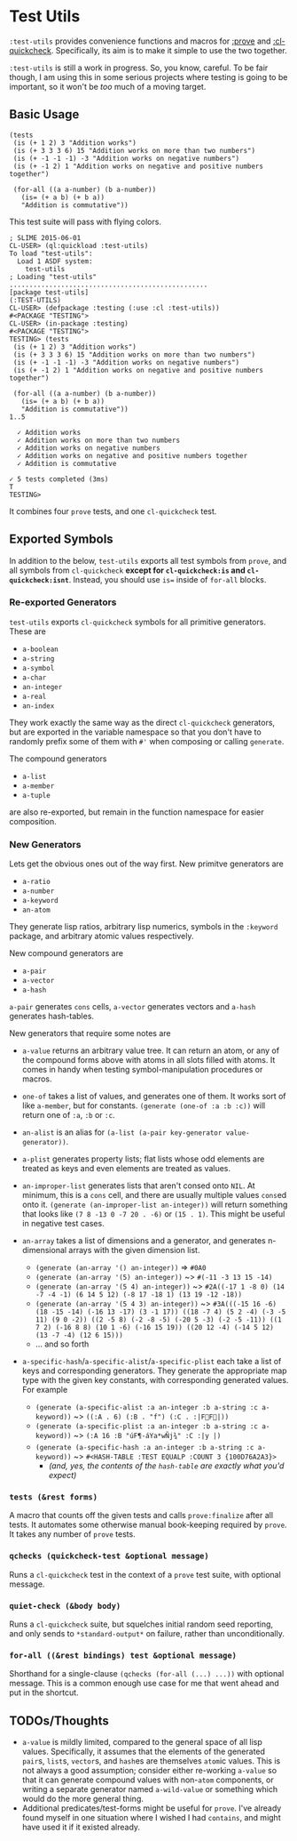 # Test Utils

`:test-utils` provides convenience functions and macros for [:prove](https://github.com/fukamachi/prove) and [:cl-quickcheck](https://github.com/mcandre/cl-quickcheck). Specifically, its aim is to make it simple to use the two together.

`:test-utils` is still a work in progress. So, you know, careful. To be fair though, I am using this in some serious projects where testing is going to be important, so it won't be *too* much of a moving target.

## Basic Usage

```common-lisp
(tests
 (is (+ 1 2) 3 "Addition works")
 (is (+ 3 3 3 6) 15 "Addition works on more than two numbers")
 (is (+ -1 -1 -1) -3 "Addition works on negative numbers")
 (is (+ -1 2) 1 "Addition works on negative and positive numbers together")

 (for-all ((a a-number) (b a-number))
   (is= (+ a b) (+ b a))
   "Addition is commutative"))
```

This test suite will pass with flying colors.

```
; SLIME 2015-06-01
CL-USER> (ql:quickload :test-utils)
To load "test-utils":
  Load 1 ASDF system:
    test-utils
; Loading "test-utils"
..................................................
[package test-utils]
(:TEST-UTILS)
CL-USER> (defpackage :testing (:use :cl :test-utils))
#<PACKAGE "TESTING">
CL-USER> (in-package :testing)
#<PACKAGE "TESTING">
TESTING> (tests
 (is (+ 1 2) 3 "Addition works")
 (is (+ 3 3 3 6) 15 "Addition works on more than two numbers")
 (is (+ -1 -1 -1) -3 "Addition works on negative numbers")
 (is (+ -1 2) 1 "Addition works on negative and positive numbers together")

 (for-all ((a a-number) (b a-number))
   (is= (+ a b) (+ b a))
   "Addition is commutative"))
1..5

  ✓ Addition works
  ✓ Addition works on more than two numbers
  ✓ Addition works on negative numbers
  ✓ Addition works on negative and positive numbers together
  ✓ Addition is commutative

✓ 5 tests completed (3ms)
T
TESTING>
```

It combines four `prove` tests, and one `cl-quickcheck` test.

## Exported Symbols

In addition to the below, `test-utils` exports all test symbols from `prove`, and all symbols from `cl-quickcheck` **except for `cl-quickcheck:is` and `cl-quickcheck:isnt`**. Instead, you should use `is=` inside of `for-all` blocks.

### Re-exported Generators

`test-utils` exports `cl-quickcheck` symbols for all primitive generators. These are

- `a-boolean`
- `a-string`
- `a-symbol`
- `a-char`
- `an-integer`
- `a-real`
- `an-index`

They work exactly the same way as the direct `cl-quickcheck` generators, but are exported in the variable namespace so that you don't have to randomly prefix some of them with `#'` when composing or calling `generate`.

The compound generators

- `a-list`
- `a-member`
- `a-tuple`

are also re-exported, but remain in the function namespace for easier composition.

### New Generators

Lets get the obvious ones out of the way first. New primitve generators are

- `a-ratio`
- `a-number`
- `a-keyword`
- `an-atom`

They generate lisp ratios, arbitrary lisp numerics, symbols in the `:keyword` package, and arbitrary atomic values respectively.

New compound generators are

- `a-pair`
- `a-vector`
- `a-hash`

`a-pair` generates `cons` cells, `a-vector` generates vectors and `a-hash` generates hash-tables.

New generators that require some notes are

- `a-value` returns an arbitrary value tree. It can return an atom, or any of the compound forms above with atoms in all slots filled with atoms. It comes in handy when testing symbol-manipulation procedures or macros.
- `one-of` takes a list of values, and generates one of them. It works sort of like `a-member`, but for constants. `(generate (one-of :a :b :c))` will return one of `:a`, `:b` or `:c`.
- `an-alist` is an alias for `(a-list (a-pair key-generator value-generator))`.
- `a-plist` generates property lists; flat lists whose odd elements are treated as keys and even elements are treated as values.
- `an-improper-list` generates lists that aren't consed onto `NIL`. At minimum, this is a `cons` cell, and there are usually multiple values `cons`ed onto it. `(generate (an-improper-list an-integer))` will return something that looks like `(7 8 -13 0 -7 20 . -6)` or `(15 . 1)`. This might be useful in negative test cases.
- `an-array` takes a list of dimensions and a generator, and generates n-dimensional arrays with the given dimension list.
	- `(generate (an-array '() an-integer))` => `#0A0`
	- `(generate (an-array '(5) an-integer))` ~> `#(-11 -3 13 15 -14)`
	- `(generate (an-array '(5 4) an-integer))` ~> `#2A((-17 1 -8 0) (14 -7 -4 -1) (6 14 5 12) (-8 17 -18 1) (13 19 -12 -18))`
	- `(generate (an-array '(5 4 3) an-integer))` ~> `#3A(((-15 16 -6) (18 -15 -14) (-16 13 -17) (3 -1 17))
    ((18 -7 4) (5 2 -4) (-3 -5 11) (9 0 -2))
    ((2 -5 8) (-2 -8 -5) (-20 5 -3) (-2 -5 -11))
    ((1 7 2) (-16 8 8) (10 1 -6) (-16 15 19))
    ((20 12 -4) (-14 5 12) (13 -7 -4) (12 6 15)))`
	- ... and so forth

- `a-specific-hash`/`a-specific-alist`/`a-specific-plist` each take a list of keys and corresponding generators. They generate the appropriate map type with the given key constants, with corresponding generated values. For example
	- `(generate (a-specific-alist :a an-integer :b a-string :c a-keyword))` ~> `((:A . 6) (:B . "f") (:C . :|FF|))`
	- `(generate (a-specific-plist :a an-integer :b a-string :c a-keyword))` ~> `(:A 16 :B "úF¶-áYa*wÑj¾" :C :|y |)`
	- `(generate (a-specific-hash :a an-integer :b a-string :c a-keyword))` ~> `#<HASH-TABLE :TEST EQUALP :COUNT 3 {100D76A2A3}>`
		- _(and, yes, the contents of the `hash-table` are exactly what you'd expect)_

### `tests (&rest forms)`

A macro that counts off the given tests and calls `prove:finalize` after all tests. It automates some otherwise manual book-keeping required by `prove`. It takes any number of `prove` tests.

### `qchecks (quickcheck-test &optional message)`

Runs a `cl-quickcheck` test in the context of a `prove` test suite, with optional message.

### `quiet-check (&body body)`

Runs a `cl-quickcheck` suite, but squelches initial random seed reporting, and only sends to `*standard-output*` on failure, rather than unconditionally.

### `for-all ((&rest bindings) test &optional message)`

Shorthand for a single-clause `(qchecks (for-all (...) ...))` with optional message. This is a common enough use case for me that went ahead and put in the shortcut.

## TODOs/Thoughts

- `a-value` is mildly limited, compared to the general space of all lisp values. Specifically, it assumes that the elements of the generated `pair`s, `list`s, `vector`s, and `hash`es are themselves `atom`ic values. This is not always a good assumption; consider either re-working `a-value` so that it can generate compound values with non-`atom` components, or writing a separate generator named `a-wild-value` or something which would do the more general thing.
- Additional predicates/test-forms might be useful for `prove`. I've already found myself in one situation where I wished I had `contains`, and might have used it if it existed already.
